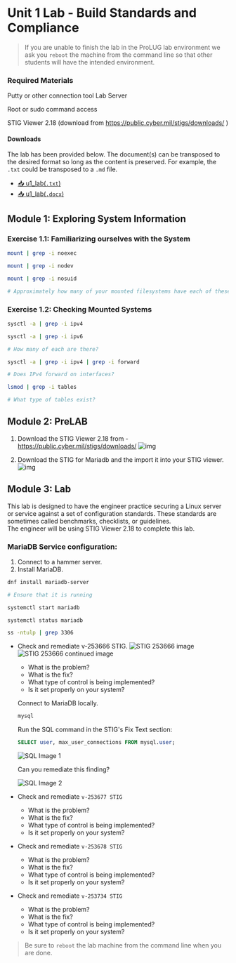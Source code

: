 # Unit 1 Lab - Build Standards and Compliance

> If you are unable to finish the lab in the ProLUG lab environment we ask you `reboot`
> the machine from the command line so that other students will have the intended environment.

### Required Materials

Putty or other connection tool Lab Server

Root or sudo command access

STIG Viewer 2.18 (download from <https://public.cyber.mil/stigs/downloads/> )

#### Downloads

The lab has been provided below. The document(s) can be transposed to
the desired format so long as the content is preserved. For example, the `.txt`
could be transposed to a `.md` file.

- <a href="../../assets/psc/downloads/u1/u1_lab.txt" target="_blank" download>📥 u1_lab(`.txt`)</a>
- <a href="../../assets/psc/downloads/u1/u1_lab.docx" target="_blank" download>📥 u1_lab(`.docx`)</a>

## Module 1: Exploring System Information

### Exercise 1.1: Familiarizing ourselves with the System

```bash linenums="1"
mount | grep -i noexec

mount | grep -i nodev

mount | grep -i nosuid

# Approximately how many of your mounted filesystems have each of these values?
```

### Exercise 1.2: Checking Mounted Systems

```bash linenums="1"
sysctl -a | grep -i ipv4

sysctl -a | grep -i ipv6

# How many of each are there?
```

```bash linenums="1"
sysctl -a | grep -i ipv4 | grep -i forward

# Does IPv4 forward on interfaces?
```

```bash linenums="1"
lsmod | grep -i tables

# What type of tables exist?
```

## Module 2: PreLAB

1. Download the STIG Viewer 2.18 from - <https://public.cyber.mil/stigs/downloads/>
   ![img](../../assets/psc/images/u1/mod2_prelab1.png)

2. Download the STIG for Mariadb and the import it into your STIG viewer.
   ![img](../../assets/psc/images/u1/mod2_prelab2.png)

## Module 3: Lab

This lab is designed to have the engineer practice securing a Linux server or service
against a set of configuration standards.
These standards are sometimes called benchmarks, checklists, or guidelines.  
The engineer will be using STIG Viewer 2.18 to complete this lab.

### MariaDB Service configuration:

1. Connect to a hammer server.
2. Install MariaDB.

```bash linenums="1"
dnf install mariadb-server

# Ensure that it is running

systemctl start mariadb

systemctl status mariadb

ss -ntulp | grep 3306
```

- Check and remediate v-253666 STIG.
  ![STIG 253666 image](../../assets/psc/images/u1/psc-lab1-mariadb-stig253666.png)
  ![STIG 253666 continued image](../../assets/psc/images/u1/psc-lab1-mariadb-stig253666-continued.png)
    - What is the problem?
    - What is the fix?
    - What type of control is being implemented?
    - Is it set properly on your system?

    Connect to MariaDB locally.

    ```bash linenums="1"
    mysql
    ```

    Run the SQL command in the STIG's Fix Text section:

    ```sql
    SELECT user, max_user_connections FROM mysql.user;
    ```

    ![SQL Image 1](../../assets/psc/images/u1/psc-u1lab-sql1.png)

    Can you remediate this finding?

    ![SQL Image 2](../../assets/psc/images/u1/psc-u1lab-sql2.png)

- Check and remediate `v-253677 STIG`
    - What is the problem?
    - What is the fix?
    - What type of control is being implemented?
    - Is it set properly on your system?

- Check and remediate `v-253678 STIG`
    - What is the problem?
    - What is the fix?
    - What type of control is being implemented?
    - Is it set properly on your system?

- Check and remediate `v-253734 STIG`
    - What is the problem?
    - What is the fix?
    - What type of control is being implemented?
    - Is it set properly on your system?

> Be sure to `reboot` the lab machine from the command line when you are done.
